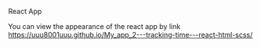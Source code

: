 React App

You can view the appearance of the react app by link https://uuu8001uuu.github.io/My_app_2---tracking-time---react-html-scss/
